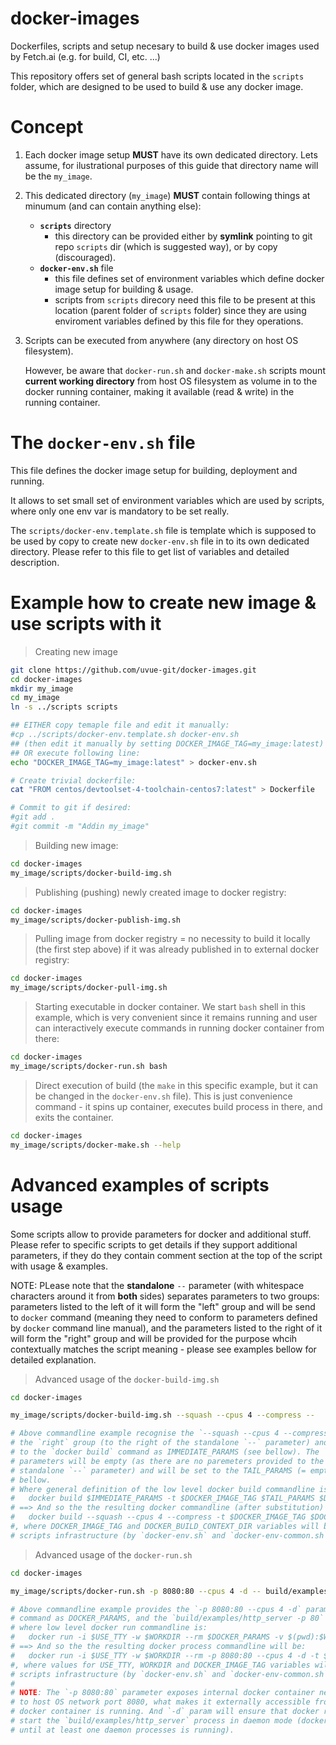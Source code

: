# docker-images
Dockerfiles, scripts and setup necesary to build & use docker images used by Fetch.ai (e.g. for build, CI, etc. ...)

This repository offers set of general bash scripts located in the `scripts` folder, which are designed to be used to build & use any docker image.

# Concept

1. Each docker image setup **MUST** have its own dedicated directory. Lets assume, for ilustrational purposes of this guide that directory name will be the `my_image`.

2. This dedicated directory (`my_image`) **MUST** contain following things at minumum (and can contain anything else):
   * **`scripts`** directory
      - this directory can be provided either by **symlink** pointing to git repo `scripts` dir (which is suggested way), or by copy (discouraged).
   * **`docker-env.sh`** file
      - this file defines set of environment variables which define docker image setup for building & usage.
      - scripts from `scripts` direcory need this file to be present at this location (parent folder of `scripts` folder) since they are using enviroment variables defined by this file for they operations.

3. Scripts can be executed from anywhere (any directory on host OS filesystem).

   However, be aware that `docker-run.sh` and `docker-make.sh` scripts mount **current working directory** from host OS filesystem as volume in to the docker running container, making it available (read & write) in the running container.
   
# The `docker-env.sh` file
This file defines the docker image setup for building, deployment and running.

It allows to set small set of environment variables which are used by scripts, where only one env var is mandatory to be set really.

The `scripts/docker-env.template.sh` file is template which is supposed to be used by copy to create new `docker-env.sh` file in to its own dedicated directory. Please refer to this file to get list of variables and detailed description.

# Example how to create new image & use scripts with it

> Creating new image
```bash
git clone https://github.com/uvue-git/docker-images.git
cd docker-images
mkdir my_image
cd my_image
ln -s ../scripts scripts

## EITHER copy temaple file and edit it manually:
#cp ../scripts/docker-env.template.sh docker-env.sh
## (then edit it manually by setting DOCKER_IMAGE_TAG=my_image:latest)
## OR execute following line:
echo "DOCKER_IMAGE_TAG=my_image:latest" > docker-env.sh

# Create trivial dockerfile:
cat "FROM centos/devtoolset-4-toolchain-centos7:latest" > Dockerfile

# Commit to git if desired:
#git add .
#git commit -m "Addin my_image"
```

> Building new image:
```bash
cd docker-images
my_image/scripts/docker-build-img.sh
```

> Publishing (pushing) newly created image to docker registry:
```bash
cd docker-images
my_image/scripts/docker-publish-img.sh
```

> Pulling image from docker registry = no necessity to build it locally (the first step above) if it was already published in to external docker registry:
```bash
cd docker-images
my_image/scripts/docker-pull-img.sh
```

> Starting executable in docker container. We start `bash` shell in this example, which is very convenient since it remains running and user can interactively execute commands in running docker container from there:
```bash
cd docker-images
my_image/scripts/docker-run.sh bash
```

> Direct execution of build (the `make` in this specific example, but it can be changed in the `docker-env.sh` file). This is just convenience command - it spins up container, executes build process in there, and exits the container.
```bash
cd docker-images
my_image/scripts/docker-make.sh --help
```

# Advanced examples of scripts usage
Some scripts allow to provide parameters for docker and additional stuff. Please refer to specific scripts to get details if they support additional parameters, if they do they contain comment section at the top of the script with usage & examples.

NOTE: PLease note that the **standalone** `--` parameter (with whitespace characters around it from **both** sides) separates parameters to two groups: parameters listed to the left of it will form the "left" group and will be send to `docker` command (meaning they need to conform to parameters defined by `docker` command line manual), and the parameters listed to the right of it will form the "right" group and will be provided for the purpose whcih contextually matches the script meaning - please see examples bellow for detailed explanation.

> Advanced usage of the `docker-build-img.sh`
```bash
cd docker-images

my_image/scripts/docker-build-img.sh --squash --cpus 4 --compress --

# Above commandline example recognise the `--squash --cpus 4 --compress` parameters as
# the `right` group (to the right of the standalone `--` parameter) and will be sent 
# to the `docker build` command as IMMEDIATE_PARAMS (see bellow). The `right` group of
# parameters will be empty (as there are no paremeters provided to the right of the
# standalone `--` parameter) and will be set to the TAIL_PARAMS (= empty value), see
# bellow.
# Where general definition of the low level docker build commandline is:
#   docker build $IMMEDIATE_PARAMS -t $DOCKER_IMAGE_TAG $TAIL_PARAMS $DOCKER_BUILD_CONTEXT_DIR
# ==> And so the the resulting docker commandline (after substitution) will be:
#   docker build --squash --cpus 4 --compress -t $DOCKER_IMAGE_TAG $DOCKER_BUILD_CONTEXT_DIR
#, where DOCKER_IMAGE_TAG and DOCKER_BUILD_CONTEXT_DIR variables will be provided by 
# scripts infrastructure (by `docker-env.sh` and `docker-env-common.sh`).
```

> Advanced usage of the `docker-run.sh`
```bash
cd docker-images

my_image/scripts/docker-run.sh -p 8080:80 --cpus 4 -d -- build/examples/http_server -p 80

# Above commandline example provides the `-p 8080:80 --cpus 4 -d` parameters to `docker run`
# command as DOCKER_PARAMS, and the `build/examples/http_server -p 80` as the EXECUTABLE_PARAMS,
# where low level docker run commandline is:
#   docker run -i $USE_TTY -w $WORKDIR --rm $DOCKER_PARAMS -v $(pwd):$WORKDIR $DOCKER_IMAGE_TAG $EXECUTABLE_PARAMS
# ==> And so the the resulting docker process commandline will be:
#   docker run -i $USE_TTY -w $WORKDIR --rm -p 8080:80 --cpus 4 -d -t $DOCKER_IMAGE_TAG build/examples/http_server -p 80
#, where values for USE_TTY, WORKDIR and DOCKER_IMAGE_TAG variables will be provided by
# scripts infrastructure (by `docker-env.sh` and `docker-env-common.sh`)
#
# NOTE: The `-p 8080:80` parameter exposes internal docker container network port 80
# to host OS network port 8080, what makes it externally accessible from host OS where
# docker container is running. And `-d` param will ensure that docker runtime will
# start the `build/examples/http_server` process in daemon mode (docker cli won't exit
# until at least one daemon processes is running).
```


